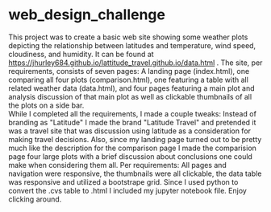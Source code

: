 # web_design_challenge

This project was to create a basic web site showing some weather plots depicting the relationship between latitudes and temperature, wind speed, cloudiness, and humidity.  It can be found at https://jhurley684.github.io/lattitude_travel.github.io/data.html  . The site, per requirements, consists of seven pages: A landing page (index.html), one comparing all four plots (comparison.html), one featuring a table with all related weather data (data.html), and four pages featuring a main plot and analysis discussion of that main plot as well as clickable thumbnails of all the plots on a side bar.  
While I completed all the requirements, I made a couple tweaks: Instead of branding as "Latitude" I made the brand "Latitude Travel" and pretended it was a travel site that was discussion using latitude as a consideration for making travel decisions.  Also, since my landing page turned out to be pretty much like the description for the comparison page I made the comparision page four large plots with a brief discussion about conclusions one could make when considering them all.
Per requirements:  All pages and navigation were responsive, the thumbnails were all clickable, the data table was responsive and utilized a bootstrape grid.  Since I used python to convert the .cvs table to .html I included my jupyter notebook file.
Enjoy clicking around.  

